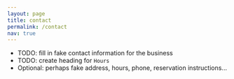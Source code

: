 ```yaml
---
layout: page
title: contact
permalink: /contact
nav: true
---
```


- TODO: fill in fake contact information for the business
- TODO: create heading for `Hours`
- Optional: perhaps fake address, hours, phone, reservation instructions...
